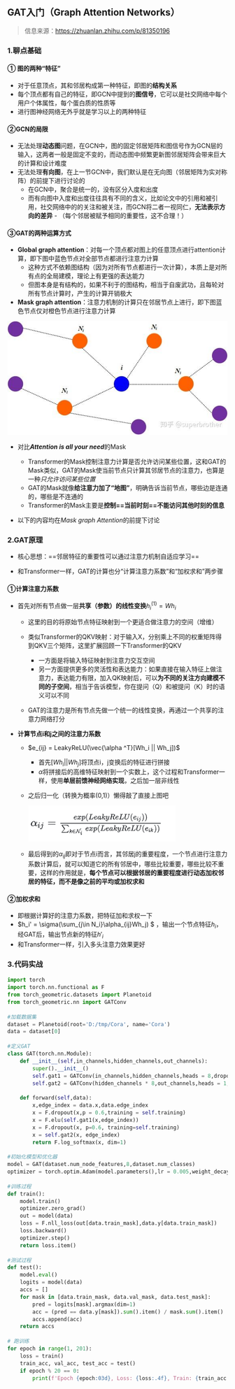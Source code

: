 ## GAT入门（Graph Attention Networks）

> 信息来源：<https://zhuanlan.zhihu.com/p/81350196>

### 1.聊点基础

#### ① 图的两种“特征”

- 对于任意顶点，其和邻居构成第一种特征，即图的**结构关系**
- 每个顶点都有自己的特征，即GCN中提到的**图信号**，它可以是社交网络中每个用户个体属性，每个蛋白质的性质等
- 进行图神经网络无外乎就是学习以上的两种特征

#### ②GCN的局限

- 无法处理**动态图**问题，在GCN中，图的固定邻居矩阵和图信号作为GCN层的输入，这两者一般是固定不变的，而动态图中频繁更新图邻居矩阵会带来巨大的计算和设计难度
- 无法处理**有向图**，在上一节GCN中，我们默认是在无向图（邻居矩阵为实对称阵）的前提下进行讨论的
  - 在GCN中，聚合是统一的，没有区分入度和出度
  - 而有向图中入度和出度往往具有不同的含义，比如论文中的引用和被引用，社交网络中的的关注和被关注，而GCN将二者一视同仁，**无法表示方向的差异** - （每个邻居被赋予相同的重要性，这不合理！）

#### ③GAT的两种运算方式

- **Global graph attention**：对每一个顶点都对图上的任意顶点进行attention计算，即下图中蓝色节点对全部节点都进行注意力计算
  - 这种方式不依赖图结构（因为对所有节点都进行一次计算），本质上是对所有点的全局建模，理论上有更强的表达能力
  - 但图本身是有结构的，如果不利于的图结构，相当于自废武功，且每轮对所有节点计算时，产生的计算开销极大
- **Mask graph attention**：注意力机制的计算只在邻居节点上进行，即下图蓝色节点仅对橙色节点进行注意力计算

![img](https://raw.githubusercontent.com/mumushu1/Pictures/main/dcb06367cd0b3a14a4a8994f9d39d806.jpeg)

- 对比***Attention is all your need***的Mask
  - Transformer的Mask控制注意力计算是否允许访问某些位置，这和GAT的Mask类似，GAT的Mask使当前节点只计算其邻居节点的注意力，也算是一种*只允许访问某些位置*
  - GAT的Mask就像**给注意力加了“地图”**，明确告诉当前节点，哪些边是连通的，哪些是不连通的
  - Transformer的Mask主要是**控制==当前时刻==不能访问其他时刻的信息**

- 以下的内容均在*Mask graph Attention*的前提下讨论

### 2.GAT原理

- 核心思想：==邻居特征的重要性可以通过注意力机制自适应学习==

- 和Transformer一样，GAT的计算也分“计算注意力系数”和“加权求和”两步骤

#### ①计算注意力系数

- 首先对所有节点做一层**共享（参数）的线性变换**$h_i^{(1)} = Wh_i$
  - 这里的目的将原始节点特征映射到一个更适合做注意力的空间（增维）
  - 类似Transformer的QKV映射：对于输入X，分别乘上不同的权重矩阵得到QKV三个矩阵，这里扩展回顾一下Transformer的QKV
    - 一方面是将输入特征映射到注意力交互空间
    - 另一方面提供更多的灵活性和表达能力：如果直接在输入特征上做注意力，表达能力有限，加入QK映射后，可以**为不同的关注方向建模不同的子空间**，相当于告诉模型，你在提问（Q）和被提问（K）时的语义可以不同

  - GAT的注意力是所有节点先做一个统一的线性变换，再通过一个共享的注意力网络打分

- **计算节点i和j之间的注意力系数**

  - $e_{ij} = LeakyReLU(\vec{\alpha ^T}[Wh_i || Wh_j])$

    - 首先$[Wh_i || Wh_j]$将顶点i，j变换后的特征进行拼接
    - $\alpha$将拼接后的高维特征映射到一个实数上，这个过程和Transformer一样，使用**单层前馈神经网络实现**，之后加一层非线性

  - 之后归一化（转换为概率(0,1)）懒得敲了直接上图吧

    ![image-20250526135601962](https://raw.githubusercontent.com/mumushu1/Pictures/main/505d9271c972b521741b19be757a0b0b.png)

  - 最后得到的$\alpha_{ij}$即对于节点i而言，其邻居j的重要程度，一个节点进行注意力系数计算后，就可以知道它的所有邻居中，哪些比较重要，哪些比较不重要，这样的作用就是，**每个节点可以根据邻居的重要程度进行动态加权邻居的特征，而不是像之前的平均或加权求和**


#### ②加权求和

- 即根据计算好的注意力系数，把特征加和求权一下
- $h_i' = \sigma(\sum_{j\in N_i}\alpha_{ij}Wh_j) $ ，输出一个节点特征$h_i$，经GAT后，输出节点新的特征$h'_i$
- 和Transformer一样，引入多头注意力效果更好

### 3.代码实战

```python
import torch
import torch.nn.functional as F
from torch_geometric.datasets import Planetoid
from torch_geometric.nn import GATConv

#加载数据集
dataset = Planetoid(root='D:/tmp/Cora', name='Cora')
data = dataset[0]

#定义GAT
class GAT(torch.nn.Module):
    def __init__(self,in_channels,hidden_channels,out_channels):
        super().__init__()
        self.gat1 = GATConv(in_channels,hidden_channels,heads = 8,dropout = 0.6) #8个注意力头并行计算
        self.gat2 = GATConv(hidden_channels * 8,out_channels,heads = 1,concat = False,dropout = 0.6) #concat = True:将各头的输出在特征维度上拼接，False为将各头的输出取平均

    def forward(self,data):
        x,edge_index = data.x,data.edge_index
        x = F.dropout(x,p = 0.6,training = self.training)
        x = F.elu(self.gat1(x,edge_index))
        x = F.dropout(x, p=0.6, training=self.training)
        x = self.gat2(x, edge_index)
        return F.log_softmax(x, dim=1)

#初始化模型和优化器
model = GAT(dataset.num_node_features,8,dataset.num_classes)
optimizer = torch.optim.Adam(model.parameters(),lr = 0.005,weight_decay = 5e-4)

#训练过程
def train():
    model.train()
    optimizer.zero_grad()
    out = model(data)
    loss = F.nll_loss(out[data.train_mask],data.y[data.train_mask])
    loss.backward()
    optimizer.step()
    return loss.item()

#测试过程
def test():
    model.eval()
    logits = model(data)
    accs = []
    for mask in [data.train_mask, data.val_mask, data.test_mask]:
        pred = logits[mask].argmax(dim=1)
        acc = (pred == data.y[mask]).sum().item() / mask.sum().item()
        accs.append(acc)
    return accs

# 跑训练
for epoch in range(1, 201):
    loss = train()
    train_acc, val_acc, test_acc = test()
    if epoch % 20 == 0:
        print(f'Epoch {epoch:03d}, Loss: {loss:.4f}, Train: {train_acc:.4f}, Val: {val_acc:.4f}, Test: {test_acc:.4f}')
```

